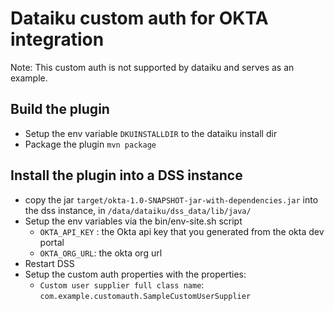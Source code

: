 # Dataiku custom auth for OKTA integration

Note: This custom auth is not supported by dataiku and serves as an example.


## Build the plugin

- Setup the env variable `DKUINSTALLDIR` to the dataiku install dir
- Package the plugin `mvn package`


## Install the plugin into a DSS instance

- copy the jar `target/okta-1.0-SNAPSHOT-jar-with-dependencies.jar` into the dss instance, in `/data/dataiku/dss_data/lib/java/`
- Setup the env variables via the bin/env-site.sh script
    - `OKTA_API_KEY` : the Okta api key that you generated from the okta dev portal
    - `OKTA_ORG_URL`: the okta org url
- Restart DSS
- Setup the custom auth properties with the properties:
  - `Custom user supplier full class name`: `com.example.customauth.SampleCustomUserSupplier`